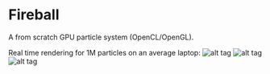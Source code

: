 # Fireball
A from scratch GPU particle system (OpenCL/OpenGL). 

Real time rendering for 1M particles on an average laptop:
![alt tag](https://raw.githubusercontent.com/AnisB/Fireball/master/data/images/fireball1.png)
![alt tag](https://raw.githubusercontent.com/AnisB/Fireball/master/data/images/fireball2.png)
![alt tag](https://raw.githubusercontent.com/AnisB/Fireball/master/data/images/fireball3.png)
